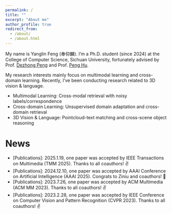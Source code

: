 ```yaml
---
permalink: /
title: ""
excerpt: "About me"
author_profile: true
redirect_from: 
  - /about/
  - /about.html
---
```


My name is Yanglin Feng (奉仰麟). I’m a Ph.D. student (since 2024) at the College of Computer Science, Sichuan University, fortunately advised by Prof. [Dezhong Peng](https://cs.scu.edu.cn/info/1282/13563.htm) and Prof. [Peng Hu](https://penghu-cs.github.io/).

My research interests mainly focus on multimodal learning and cross-domain learning. Recently, I’ve been conducting research related to 3D vision & language.

- Multimodal Learning: Cross-modal retrieval with noisy labels/correspondence
- Cross-domain Learning: Unsupervised domain adaptation and cross-domain retrieval
- 3D Vision & Language: Pointcloud-text matching and cross-scene object reasoning

News
======
- [Publications]: 2025.1.19, one paper was accepted by IEEE Transactions on Multimedia (TMM 2025). Thanks to all coauthors! ✌
- [Publications]: 2024.12.10, one paper was accepted by AAAI Conference on Artificial Intelligence (AAAI 2025). Congrats to Ziniu and coauthors! 🎉
- [Publications]: 2023.7.26, one paper was accepted by ACM Multimedia (ACM MM 2023). Thanks to all coauthors! ✌
- [Publications]: 2023.2.28, one paper was accepted by IEEE Conference on Computer Vision and Pattern Recognition (CVPR 2023). Thanks to all coauthors! ✌
